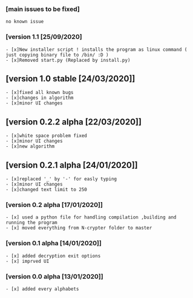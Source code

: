 ### [main issues to be fixed]

    no known issue

###   [version 1.1 [25/09/2020]
    - [x]New installer script ! installs the program as linux command ( just copying binary file to /bin/ :D )
    - [x]Removed start.py (Replaced by install.py)
    
   
##  [version 1.0 stable [24/03/2020]]
    - [x]fixed all known bugs
    - [x]changes in algorithm
    - [x]minor UI changes
	
## [version 0.2.2 alpha [22/03/2020]]
    - [x]white space problem fixed
    - [x]minor UI changes
    - [x]new algorithm
## [version 0.2.1 alpha [24/01/2020]]
    
    - [x]replaced '_' by '-' for easly typing
    - [x]minor UI changes
    - [x]changed text limit to 250
	

### [version 0.2 alpha [17/01/2020]]

    - [x] used a python file for handling compilation ,building and running the program
    - [x] moved everything from N-crypter folder to master

### [version 0.1 alpha [14/01/2020]]

    - [x] added decryption exit options
    - [x] imprved UI


### [version 0.0 alpha [13/01/2020]]

    - [x] added every alphabets 
